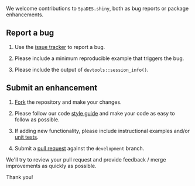 We welcome contributions to `SpaDES.shiny`, both as bug reports or package enhancements.

## Report a bug

1. Use the [issue tracker](https://github.com/PredictiveEcology/SpaDES.shiny/issues) to report a bug.

2. Please include a minimum reproducible example that triggers the bug.

3. Please include the output of `devtools::session_info()`.

## Submit an enhancement

1. [Fork](https://github.com/rstudio/rstudio/fork) the repository and make your changes.

2. Please follow our code [style guide](https://github.com/PredictiveEcology/SpaDES/wiki/Dev-Docs---Code-Style-Guide) and make your code as easy to follow as possible.

3. If adding new functionality, please include instructional examples and/or [unit tests](http://r-pkgs.had.co.nz/tests.html).

3. Submit a [pull request](https://help.github.com/articles/using-pull-requests) against the `development` branch.

We'll try to review your pull request and provide feedback / merge improvements as quickly as possible.

Thank you!

